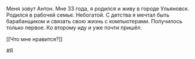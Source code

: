 Меня зовут Антон. Мне 33 года, я родился и живу в городе Ульяновск. Родился в рабочей семье. Небогатой. С детства я мечтал быть барабанщиком и связать свою жизнь с компьютерами. Получилось только первое. Ко второму иду и уже почти пришёл.

[[Что мне нравится?]]

#Я

